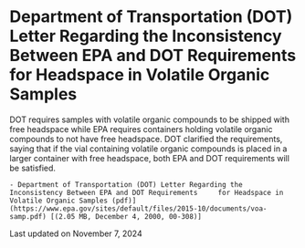 # Department of Transportation (DOT) Letter Regarding the Inconsistency Between EPA and DOT Requirements for Headspace in Volatile Organic Samples  

DOT requires samples with volatile organic compounds to be shipped with free headspace while EPA requires containers holding volatile organic compounds to not have free headspace. DOT clarified the requirements, saying that if the vial containing volatile organic compounds is placed in a larger container with free headspace, both EPA and DOT requirements will be satisfied.

    - Department of Transportation (DOT) Letter Regarding the Inconsistency Between EPA and DOT Requirements     for Headspace in Volatile Organic Samples (pdf)](https://www.epa.gov/sites/default/files/2015-10/documents/voa-samp.pdf) [(2.05 MB, December 4, 2000, 00-308)] 

Last updated on November 7, 2024
